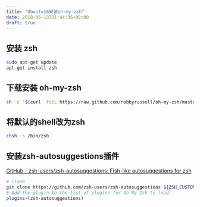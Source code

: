 ```yaml
---
title: "Ubuntu16安装oh-my-zsh"
date: 2018-06-13T21:44:36+08:00
draft: true
---
```


<!--more-->
## 安装 zsh
```bash
sudo apt-get update
apt-get install zsh
```

## 下载安装 oh-my-zsh
```bash
sh -c "$(curl -fsSL https://raw.github.com/robbyrussell/oh-my-zsh/master/tools/install.sh)"
```

## 将默认的shell改为zsh
```bash
chsh -s /bin/zsh
```

## 安装zsh-autosuggestions插件
[GitHub - zsh-users/zsh-autosuggestions: Fish-like autosuggestions for zsh](https://github.com/zsh-users/zsh-autosuggestions)

```bash
# clone
git clone https://github.com/zsh-users/zsh-autosuggestions ${ZSH_CUSTOM:-~/.oh-my-zsh/custom}/plugins/zsh-autosuggestions
# Add the plugin to the list of plugins for Oh My Zsh to load:
plugins=(zsh-autosuggestions)
```
